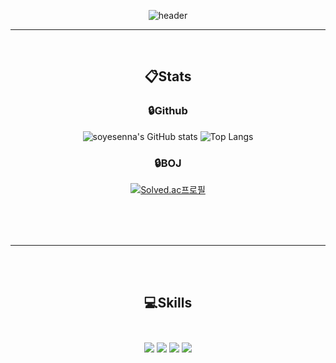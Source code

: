 <div align="center">

![header](https://capsule-render.vercel.app/api?type=Rounded&color=000000&text=KimJooYoung&fontColor=ffffff&animation=fadeIn)
<br/>

---

<br/>
<div align="center">
  
 ## :clipboard:Stats

  ###  :lock:Github
![soyesenna's GitHub stats](https://github-readme-stats.vercel.app/api?username=soyesenna&show_icons=true&theme=radical)
![Top Langs](https://github-readme-stats.vercel.app/api/top-langs/?username=soyesenna&theme=dark)<br/>
###  :lock:BOJ
[![Solved.ac프로필](http://mazassumnida.wtf/api/generate_badge?boj=kjy915875)](https://solved.ac/kjy915875)

</div>
<br/><br/><br/>

--- 

<br/><br/>

<div align="center">
  
 ## :computer:Skills<br/><br/>
<img src="https://img.shields.io/badge/JAVA-007396?style=for-the-badge&logo=java&logoColor=white">

<img src="https://img.shields.io/badge/MySQL-4479A1?style=for-the-badge&logo=MySQL&logoColor=white">

<img src="https://img.shields.io/badge/Python-F80000?style=for-the-badge&logo=Python&logoColor=white">

<img src="https://img.shields.io/badge/github-181717?style=for-the-badge&logo=github&logoColor=white">


</div>
<!--
**soyesenna/soyesenna** is a ✨ _special_ ✨ repository because its `README.md` (this file) appears on your GitHub profile.

Here are some ideas to get you started:

- 🔭 I’m currently working on ...
- 🌱 I’m currently learning ...
- 👯 I’m looking to collaborate on ...
- 🤔 I’m looking for help with ...
- 💬 Ask me about ...
- 📫 How to reach me: ...
- 😄 Pronouns: ...
- ⚡ Fun fact: ...
-->

